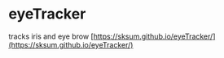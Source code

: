 # eyeTracker
tracks iris and eye brow
[https://sksum.github.io/eyeTracker/](https://sksum.github.io/eyeTracker/)
